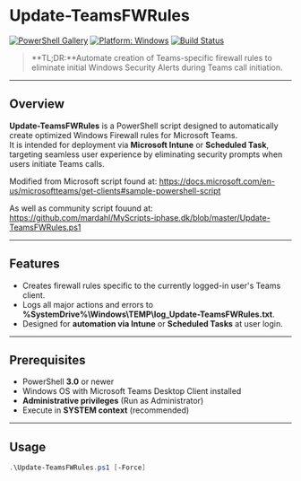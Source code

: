 # Update-TeamsFWRules

[![PowerShell Gallery](https://img.shields.io/badge/PowerShell-7+-blue.svg)](https://learn.microsoft.com/powershell/)
[![Platform: Windows](https://img.shields.io/badge/Platform-Windows-blue.svg)]()
[![Build Status](https://img.shields.io/badge/Status-Stable-brightgreen.svg)]()

> **TL;DR:**Automate creation of Teams-specific firewall rules to eliminate initial Windows Security Alerts during Teams call initiation.

---

## Overview

**Update-TeamsFWRules** is a PowerShell script designed to automatically create optimized Windows Firewall rules for Microsoft Teams.  
It is intended for deployment via **Microsoft Intune** or **Scheduled Task**, targeting seamless user experience by eliminating security prompts when users initiate Teams calls.

Modified from Microsoft script found at: https://docs.microsoft.com/en-us/microsoftteams/get-clients#sample-powershell-script

As well as community script fouund at: https://github.com/mardahl/MyScripts-iphase.dk/blob/master/Update-TeamsFWRules.ps1

---

## Features

- Creates firewall rules specific to the currently logged-in user's Teams client.
- Logs all major actions and errors to **%SystemDrive%\Windows\TEMP\log_Update-TeamsFWRules.txt**.
- Designed for **automation via Intune** or **Scheduled Tasks** at user login.

---

## Prerequisites

- PowerShell **3.0** or newer
- Windows OS with Microsoft Teams Desktop Client installed
- **Administrative privileges** (Run as Administrator)
- Execute in **SYSTEM context** (recommended)

---


## Usage

```powershell
.\Update-TeamsFWRules.ps1 [-Force]
